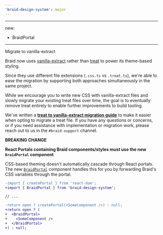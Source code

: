 ```yaml
---
'braid-design-system': major
---
```


---
new:
  - BraidPortal
---

Migrate to vanilla-extract

Braid now uses [vanilla-extract](http://vanilla-extract.style) rather than [treat](https://seek-oss.github.io/treat) to power its theme-based styling.

Since they use different file extensions (`.css.ts` vs `.treat.ts`), we're able to ease the migration by supporting both approaches simultaneously in the same project.

While we encourage you to write new CSS with vanilla-extract files and slowly migrate your existing treat files over time, the goal is to eventually remove treat entirely to enable further improvements to build tooling.

We've written a **[treat to vanilla-extract migration guide](https://github.com/seek-oss/braid-design-system/blob/master/docs/treat%20to%20vanilla-extract%20migration.md)** to make it easier when opting to migrate a treat file. If you have any questions or concerns, or if you need assistance with implementation or migration work, please reach out to us in the `#braid-support` channel.

**BREAKING CHANGE**

**React Portals containing Braid components/styles must use the new `BraidPortal` component**

CSS-based theming doesn't automatically cascade through React portals. The new [`BraidPortal`](https://seek-oss.github.io/braid-design-system/components/BraidPortal) component handles this for you by forwarding Braid's CSS variables through the portal.

```diff
-import { createPortal } from 'react-dom';
+import { BraidPortal } from 'braid-design-system';

// ...

-return open ? createPortal(<SomeComponent />) : null;
+return open ? (
+  <BraidPortal>
+    <SomeComponent />
+  </BraidPortal>
+) : null;
```
